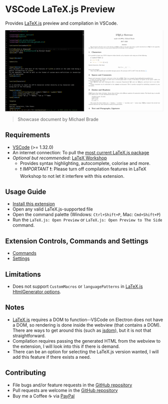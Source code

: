 # VSCode LaTeX.js Preview

Provides [LaTeX.js](https://latex.js.org) preview and compilation in VSCode.

![Preview](./assets/anim.gif)

> Showcase document by Michael Brade

## Requirements
* [VSCode](https://code.visualstudio.com/) (>= 1.32.0)
* An internet connection: To pull the [most current LaTeX.js package](https://cdn.jsdelivr.net/npm/latex.js/dist/)
* _Optional but recommended_: [LaTeX Workshop](https://marketplace.visualstudio.com/items?itemName=James-Yu.latex-workshop)
  * Provides syntax highlighting, autocomplete, colorise and more.
  * :exclamation: *IMPORTANT* :exclamation:: Please turn off compilation features in LaTeX Workshop to not let it interfere with this extension.
  
  
## Usage Guide
* [Install this extension](https://marketplace.visualstudio.com/items?itemName=lhl2617.latex-js-preview)
* Open any valid LaTeX.js-supported file
* Open the command palette (Windows: `Ctrl+Shift+P`, Mac: `Cmd+Shift+P`) 
* Run the `LaTeX.js: Open Preview` or `LaTeX.js: Open Preview to The Side` command.

## Extension Controls, Commands and Settings
* [Commands](docs/COMMANDS.md)
* [Settings](docs/SETTINGS.md)

## Limitations 
* Does not support `CustomMacros` or `languagePatterns` in [LaTeX.js HtmlGenerator options](https://latex.js.org/api.html#class-htmlgenerator).


## Notes
* [LaTeX.js](https://latex.js) requires a DOM to function--VSCode on Electron does not have a DOM, so rendering is done inside the webview (that contains a DOM). There are ways to get around this (such as [jsdom](https://github.com/jsdom/jsdom)), but it is not that straightforward.
* Compilation requires passing the generated HTML from the webview to the extension, I will look into this if there is demand.
* There can be an option for selecting the LaTeX.js version wanted, I will add this feature if there exists a need.


## Contributing
* File bugs and/or feature requests in the [GitHub repository](https://github.com/lhl2617/LaTeX.js)
* Pull requests are welcome in the [GitHub repository](https://github.com/lhl2617/LaTeX.js)
* Buy me a Coffee ☕️ via [PayPal](https://paypal.me/lhl2617)

